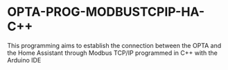# OPTA-PROG-MODBUSTCPIP-HA-C++
This programming aims to establish the connection between the OPTA and the Home Assistant through Modbus TCP/IP programmed in C++ with the Arduino IDE
